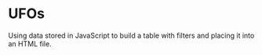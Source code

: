 # UFOs
Using data stored in JavaScript to build a table with filters and placing it into an HTML file.
